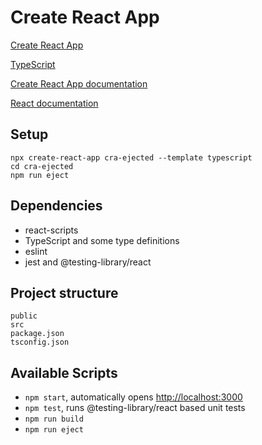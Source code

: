 # Create React App

[Create React App](https://github.com/facebook/create-react-app)

[TypeScript](https://create-react-app.dev/docs/adding-typescript/)

[Create React App documentation](https://facebook.github.io/create-react-app/docs/getting-started)

[React documentation](https://reactjs.org/)

## Setup

```
npx create-react-app cra-ejected --template typescript
cd cra-ejected
npm run eject
```

## Dependencies

* react-scripts
* TypeScript and some type definitions
* eslint
* jest and @testing-library/react

## Project structure

```
public
src
package.json
tsconfig.json
```

## Available Scripts

* `npm start`, automatically opens [http://localhost:3000](http://localhost:3000)
* `npm test`, runs @testing-library/react based unit tests
* `npm run build`
* `npm run eject`
